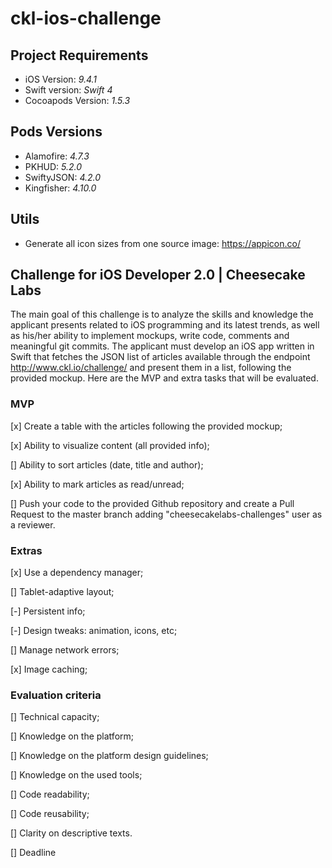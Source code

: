 # ckl-ios-challenge

## Project Requirements

* iOS Version: *9.4.1*
* Swift version: *Swift 4*
* Cocoapods Version: *1.5.3*

## Pods Versions

* Alamofire: *4.7.3*
* PKHUD: *5.2.0*
* SwiftyJSON: *4.2.0*
* Kingfisher: *4.10.0*

## Utils

* Generate all icon sizes from one source image: https://appicon.co/

## Challenge for iOS Developer 2.0 | Cheesecake Labs

The main goal of this challenge is to analyze the skills and knowledge the applicant presents related to iOS programming and its latest trends, as well as his/her ability to implement mockups, write code, comments and meaningful git commits.
The applicant must develop an iOS app written in Swift that fetches the JSON list of articles available through the endpoint http://www.ckl.io/challenge/ and present them in a list, following the provided mockup. Here are the MVP and extra tasks that will be evaluated.

### MVP

[x] Create a table with the articles following the provided mockup;

[x] Ability to visualize content (all provided info);

[] Ability to sort articles (date, title and author);

[x] Ability to mark articles as read/unread;

[] Push your code to the provided Github repository and create a Pull Request to the master branch adding "cheesecakelabs-challenges" user as a reviewer.

### Extras

[x] Use a dependency manager;

[] Tablet-adaptive layout;

[-] Persistent info;

[-] Design tweaks: animation, icons, etc;

[] Manage network errors;

[x] Image caching;

### Evaluation criteria

[] Technical capacity;

[] Knowledge on the platform;

[] Knowledge on the platform design guidelines;

[] Knowledge on the used tools;

[] Code readability;

[] Code reusability;

[] Clarity on descriptive texts.

[] Deadline
